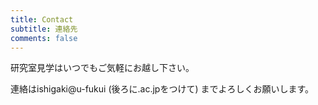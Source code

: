 ```yaml
---
title: Contact
subtitle: 連絡先
comments: false
---
```


研究室見学はいつでもご気軽にお越し下さい。

連絡はishigaki@u-fukui
(後ろに.ac.jpをつけて)
までよろしくお願いします。